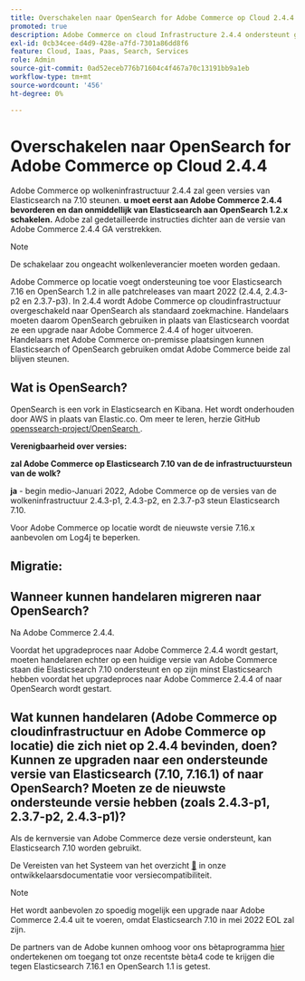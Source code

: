 ```yaml
---
title: Overschakelen naar OpenSearch for Adobe Commerce op Cloud 2.4.4
promoted: true
description: Adobe Commerce on cloud Infrastructure 2.4.4 ondersteunt geen versies van Elasticsearch na 7.10. **U moet eerst upgraden naar Adobe Commerce 2.4.4 en vervolgens meteen overschakelen van Elasticsearch naar OpenSearch 1.2.x.** Adobe zal gedetailleerde instructies geven die dichter bij de Adobe Commerce 2.4.4 GA-release liggen.
exl-id: 0cb34cee-d4d9-428e-a7fd-7301a86dd8f6
feature: Cloud, Iaas, Paas, Search, Services
role: Admin
source-git-commit: 0ad52eceb776b71604c4f467a70c13191bb9a1eb
workflow-type: tm+mt
source-wordcount: '456'
ht-degree: 0%

---
```


# Overschakelen naar OpenSearch for Adobe Commerce op Cloud 2.4.4

Adobe Commerce op wolkeninfrastructuur 2.4.4 zal geen versies van Elasticsearch na 7.10 steunen. **u moet eerst aan Adobe Commerce 2.4.4 bevorderen en dan onmiddellijk van Elasticsearch aan OpenSearch 1.2.x schakelen.** Adobe zal gedetailleerde instructies dichter aan de versie van Adobe Commerce 2.4.4 GA verstrekken.

>[!NOTE]
>
>De schakelaar zou ongeacht wolkenleverancier moeten worden gedaan.

Adobe Commerce op locatie voegt ondersteuning toe voor Elasticsearch 7.16 en OpenSearch 1.2 in alle patchreleases van maart 2022 (2.4.4, 2.4.3-p2 en 2.3.7-p3). In 2.4.4 wordt Adobe Commerce op cloudinfrastructuur overgeschakeld naar OpenSearch als standaard zoekmachine. Handelaars moeten daarom OpenSearch gebruiken in plaats van Elasticsearch voordat ze een upgrade naar Adobe Commerce 2.4.4 of hoger uitvoeren. Handelaars met Adobe Commerce on-premisse plaatsingen kunnen Elasticsearch of OpenSearch gebruiken omdat Adobe Commerce beide zal blijven steunen.


## Wat is OpenSearch?

OpenSearch is een vork in Elasticsearch en Kibana. Het wordt onderhouden door AWS in plaats van Elastic.co. Om meer te leren, herzie GitHub [ openssearch-project/OpenSearch ](https://github.com/opensearch-project/OpenSearch).

**Verenigbaarheid over versies:**

**zal Adobe Commerce op Elasticsearch 7.10 van de de infrastructuursteun van de wolk?**

**ja** - begin medio-Januari 2022, Adobe Commerce op de versies van de wolkeninfrastructuur 2.4.3-p1, 2.4.3-p2, en 2.3.7-p3 steun Elasticsearch 7.10.

Voor Adobe Commerce op locatie wordt de nieuwste versie 7.16.x aanbevolen om Log4j te beperken.

## Migratie:

## Wanneer kunnen handelaren migreren naar OpenSearch?

Na Adobe Commerce 2.4.4.

Voordat het upgradeproces naar Adobe Commerce 2.4.4 wordt gestart, moeten handelaren echter op een huidige versie van Adobe Commerce staan die Elasticsearch 7.10 ondersteunt en op zijn minst Elasticsearch hebben voordat het upgradeproces naar Adobe Commerce 2.4.4 of naar OpenSearch wordt gestart.

## Wat kunnen handelaren (Adobe Commerce op cloudinfrastructuur en Adobe Commerce op locatie) die zich niet op 2.4.4 bevinden, doen? Kunnen ze upgraden naar een ondersteunde versie van Elasticsearch (7.10, 7.16.1) of naar OpenSearch? Moeten ze de nieuwste ondersteunde versie hebben (zoals 2.4.3-p1, 2.3.7-p2, 2.4.3-p1)?

Als de kernversie van Adobe Commerce deze versie ondersteunt, kan Elasticsearch 7.10 worden gebruikt.

De Vereisten van het Systeem van het overzicht [&#128279;](https://experienceleague.adobe.com/docs/commerce-operations/installation-guide/system-requirements.html) in onze ontwikkelaarsdocumentatie voor versiecompatibiliteit.

>[!NOTE]
>
>Het wordt aanbevolen zo spoedig mogelijk een upgrade naar Adobe Commerce 2.4.4 uit te voeren, omdat Elasticsearch 7.10 in mei 2022 EOL zal zijn.

De partners van de Adobe kunnen omhoog voor ons bètaprogramma [ hier ](https://experienceleague.adobe.com/docs/commerce-operations/release/beta-program.html) ondertekenen om toegang tot onze recentste bèta4 code te krijgen die tegen Elasticsearch 7.16.1 en OpenSearch 1.1 is getest.

